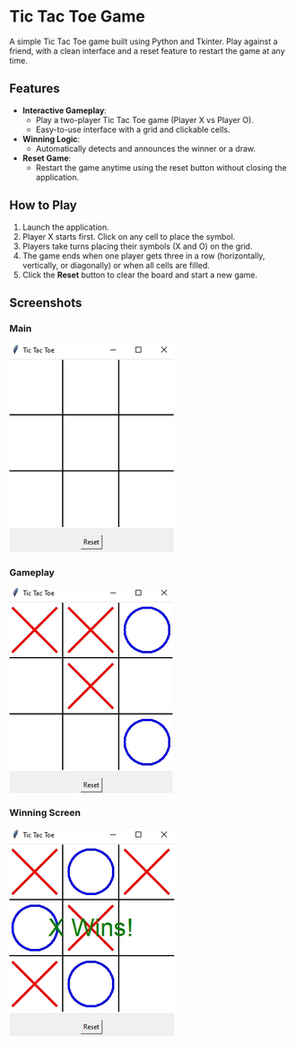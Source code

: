 # Tic Tac Toe Game

A simple Tic Tac Toe game built using Python and Tkinter. Play against a friend, with a clean interface and a reset feature to restart the game at any time.

## Features

- **Interactive Gameplay**: 
  - Play a two-player Tic Tac Toe game (Player X vs Player O).
  - Easy-to-use interface with a grid and clickable cells.
- **Winning Logic**:
  - Automatically detects and announces the winner or a draw.
- **Reset Game**:
  - Restart the game anytime using the reset button without closing the application.

## How to Play

1. Launch the application.
2. Player X starts first. Click on any cell to place the symbol.
3. Players take turns placing their symbols (X and O) on the grid.
4. The game ends when one player gets three in a row (horizontally, vertically, or diagonally) or when all cells are filled.
5. Click the **Reset** button to clear the board and start a new game.

## Screenshots

### Main
![Main](screenshots/Main.jpg)

### Gameplay
![Gameplay](screenshots/Working.jpg)

### Winning Screen
![Winning Screen](screenshots/Working2.jpg)
